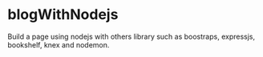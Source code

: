 # blogWithNodejs

  Build a page using nodejs with others library such as boostraps, expressjs, bookshelf, knex and nodemon.
